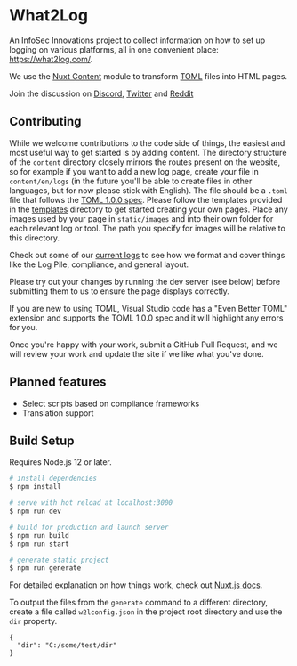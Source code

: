 # What2Log

An InfoSec Innovations project to collect information on how to set up logging on various platforms, all in one convenient place: https://what2log.com/.

We use the [Nuxt Content](https://content.nuxtjs.org/) module to transform [TOML](https://toml.io/) files into HTML pages.

Join the discussion on [Discord](https://discord.gg/B9yRpw9tYd), [Twitter](https://twitter.com/What2Log) and [Reddit](https://www.reddit.com/r/What2Log/)

## Contributing

While we welcome contributions to the code side of things, the easiest and most useful way to get started is by adding content. The directory structure of the `content` directory closely mirrors the routes present on the website, so for example if you want to add a new log page, create your file in `content/en/logs` (in the future you'll be able to create files in other languages, but for now please stick with English). The file should be a `.toml` file that follows the [TOML 1.0.0 spec](https://toml.io/en/v1.0.0). Please follow the templates provided in the [templates](https://github.com/InfoSecInnovations/What2Log/tree/main/templates) directory to get started creating your own pages. Place any images used by your page in `static/images` and into their own folder for each relevant log or tool. The path you specify for images will be relative to this directory.

Check out some of our [current logs](https://github.com/InfoSecInnovations/What2Log/blob/main/content/en/logs/win10userlogon.toml) to see how we format and cover things like the Log Pile, compliance, and general layout.

Please try out your changes by running the dev server (see below) before submitting them to us to ensure the page displays correctly.

If you are new to using TOML, Visual Studio code has a "Even Better TOML" extension and supports the TOML 1.0.0 spec and it will highlight any errors for you.

Once you're happy with your work, submit a GitHub Pull Request, and we will review your work and update the site if we like what you've done.



## Planned features

- Select scripts based on compliance frameworks
- Translation support

## Build Setup

Requires Node.js 12 or later.

```bash
# install dependencies
$ npm install

# serve with hot reload at localhost:3000
$ npm run dev

# build for production and launch server
$ npm run build
$ npm run start

# generate static project
$ npm run generate
```

For detailed explanation on how things work, check out [Nuxt.js docs](https://nuxtjs.org).

To output the files from the `generate` command to a different directory, create a file called `w2lconfig.json` in the project root directory and use the `dir` property.

```
{
  "dir": "C:/some/test/dir"
}
```
